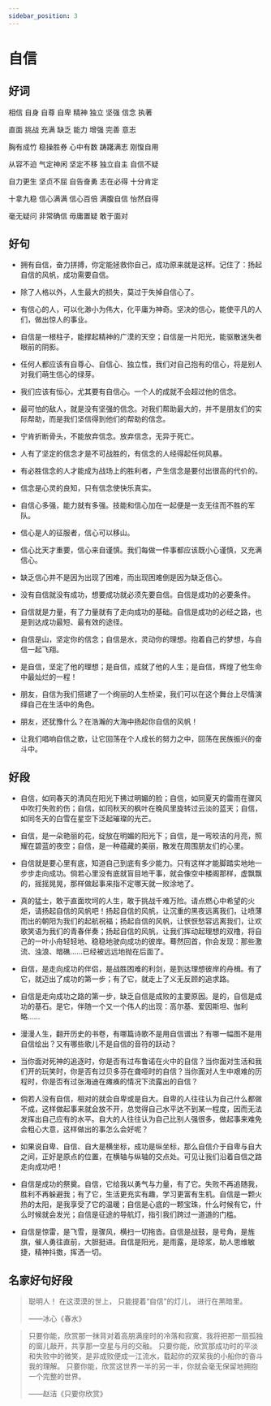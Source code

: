 ```yaml
---
sidebar_position: 3
---
```


# 自信

## 好词

相信 自身 自尊 自卑 精神 独立 坚强 信念 执著

直面 挑战 充满 缺乏 能力 增强 完善 意志

胸有成竹 稳操胜券 心中有数 踌躇满志 刚愎自用

从容不迫 气定神闲 坚定不移 独立自主 自信不疑

自力更生 坚贞不屈 自告奋勇 志在必得 十分肯定

十拿九稳 信心满满 信心百倍 满腹自信 怡然自得

毫无疑问 非常确信 毋庸置疑 敢于面对

## 好句

- 拥有自信，奋力拼搏，你定能拯救你自己，成功原来就是这样。记住了：扬起自信的风帆，成功需要自信。

- 除了人格以外，人生最大的损失，莫过于失掉自信心了。

- 有信心的人，可以化渺小为伟大，化平庸为神奇。坚决的信心，能使平凡的人们，做出惊人的事业。

- 自信是一根柱子，能撑起精神的广漠的天空；自信是一片阳光，能驱散迷失者眼前的阴影。

- 任何人都应该有自尊心、自信心、独立性，我们对自己抱有的信心，将是别人对我们萌生信心的绿芽。

- 我们应该有恒心，尤其要有自信心。一个人的成就不会超过他的信念。

- 最可怕的敌人，就是没有坚强的信念。对我们帮助最大的，并不是朋友们的实际帮助，而是我们坚信得到他们的帮助的信念。

- 宁肯折断骨头，不能放弃信念。放弃信念，无异于死亡。

- 人有了坚定的信念才是不可战胜的，有信念的人经得起任何风暴。

- 有必胜信念的人才能成为战场上的胜利者，产生信念是要付出很高的代价的。

- 信念是心灵的良知，只有信念使快乐真实。

- 自信心多强，能力就有多强。技能和信心加在一起便是一支无往而不胜的军队。

- 信心是人的征服者，信心可以移山。

- 信心比天才重要，信心来自谨慎。我们每做一件事都应该既小心谨慎，又充满信心。

- 缺乏信心并不是因为出现了困难，而出现困难倒是因为缺乏信心。

- 没有自信就没有成功，想要成功就必须先要自信。自信是成功的必要条件。

- 自信就是力量，有了力量就有了走向成功的基础。自信是成功的必经之路，也是到达成功最短、最有效的途径。

- 自信是山，坚定你的信念；自信是水，灵动你的理想。抱着自己的梦想，与自信一起飞翔。

- 是自信，坚定了他的理想；是自信，成就了他的人生；是自信，辉煌了他生命中最灿烂的一程！

- 朋友，自信为我们搭建了一个绚丽的人生桥梁，我们可以在这个舞台上尽情演绎自己在生活中的角色。

- 朋友，还犹豫什么？在浩瀚的大海中扬起你自信的风帆！

- 让我们唱响自信之歌，让它回荡在个人成长的努力之中，回荡在民族振兴的奋斗中。

## 好段

- 自信，如同春天的清风在阳光下拂过明媚的脸；自信，如同夏天的雷雨在骤风中吹打失败的伤；自信，如同秋天的枫叶在晚风里旋转过云淡的蓝天；自信，如同冬天的白雪在星空下泛起璀璨的光芒。

- 自信，是一朵艳丽的花，绽放在明媚的阳光下；自信，是一弯皎洁的月亮，照耀在碧蓝的夜空；自信，是一种蕴藏的美丽，散发在周围朋友们的心里。

- 自信就是要心里有底，知道自己到底有多少能力。只有这样才能脚踏实地地一步步走向成功。倘若心里没有底就盲目地干事，就会像空中楼阁那样，虚飘飘的，摇摇晃晃，那样做起事来指不定哪天就一败涂地了。

- 真的猛士，敢于直面坎坷的人生，敢于挑战千难万险。请点燃心中希望的火炬，请扬起自信的风帆吧！扬起自信的风帆，让沉重的黑夜远离我们，让喷薄而出的朝阳为我们的起航祝福；扬起自信的风帆，让恹恹愁容远离我们，让欢歌笑语为我们的青春伴奏；扬起自信的风帆，让我们挥动起理想的双橹，将自己的一叶小舟轻轻地、稳稳地驶向成功的彼岸。蓦然回首，你会发现：那些激流、浊浪、暗礁……已经被远远地抛在后面了。

- 自信，是走向成功的伴侣，是战胜困难的利剑，是到达理想彼岸的舟楫。有了它，就迈出了成功的第一步；有了它，就走上了义无反顾的追求路。

- 自信是走向成功之路的第一步，缺乏自信是成败的主要原因。是的，自信是成功的基石。是它，伴随一个又一个伟人的出现：高尔基、爱因斯坦、伽利略……

- 漫漫人生，翻开历史的书卷，有哪篇诗歌不是用自信谱出？有哪一幅图不是用自信绘出？又有哪些歌儿不是自信的音符的跃动？

- 当你面对死神的追逐时，你是否有过布鲁诺在火中的自信？当你面对生活和我们开的玩笑时，你是否有过贝多芬在聋哑时的自信？当你面对人生中艰难的历程时，你是否有过张海迪在瘫痪的情况下流露出的自信？

- 倘若人没有自信，相对的就会自卑或是自大。自卑的人往往认为自己什么都做不成，这样做起事来就会放不开，总觉得自己水平达不到某一程度，因而无法发挥出自己应有的水平。自大的人往往认为自己比别人强很多，做起事来难免会粗心大意，这样做出的事怎么会好呢？
- 如果说自卑、自信、自大是横坐标，成功是纵坐标，那么自信介于自卑与自大之间，正好是原点的位置，在横轴与纵轴的交点处。可见让我们沿着自信之路走向成功吧！

- 自信是成功的祭奠。自信，它给我以勇气与力量，有了它。失败不再追随我，胜利不再躲避我；有了它，生活更充实有趣，学习更富有生机。自信是一颗火热的太阳，是我享受了它的温暖；自信是心底的一颗宝珠，什么时候有它，什么时候就会发光；自信是征途的导航灯，指引我们跨过一道道的门槛。

- 自信是惊雷，是飞雪，是骤风，横扫一切拖沓。自信是战鼓，是号角，是旌旗，催人勇往直前，大胆挺进。自信是阳光，是雨露，是琼浆，助人思维敏捷，精神抖擞，挥洒一切。

## 名家好句好段

> 聪明人！
> 在这漠漠的世上，
> 只能提着“自信”的灯儿，
> 进行在黑暗里。
>
> ——冰心《春水》

> 只要你能，欣赏那一抹背对着高朋满座时的冷落和寂寞，我将把那一扇孤独的窗儿敲开，共享那一空星与月的交融。
> 只要你能，欣赏那成功时的平淡和失败中的微笑，是非成败便成一江流水，载起你的双桨我的小船你的奋斗我的理解。
> 只要你能，欣赏这世界一半的另一半，你就会毫无保留地拥抱一个完整的世界。
>
> ——赵洁《只要你欣赏》
